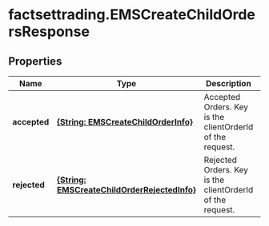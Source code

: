 # factsettrading.EMSCreateChildOrdersResponse

## Properties

Name | Type | Description | Notes
------------ | ------------- | ------------- | -------------
**accepted** | [**{String: EMSCreateChildOrderInfo}**](EMSCreateChildOrderInfo.md) | Accepted Orders. Key is the clientOrderId of the request. | [optional] 
**rejected** | [**{String: EMSCreateChildOrderRejectedInfo}**](EMSCreateChildOrderRejectedInfo.md) | Rejected Orders. Key is the clientOrderId of the request. | [optional] 


